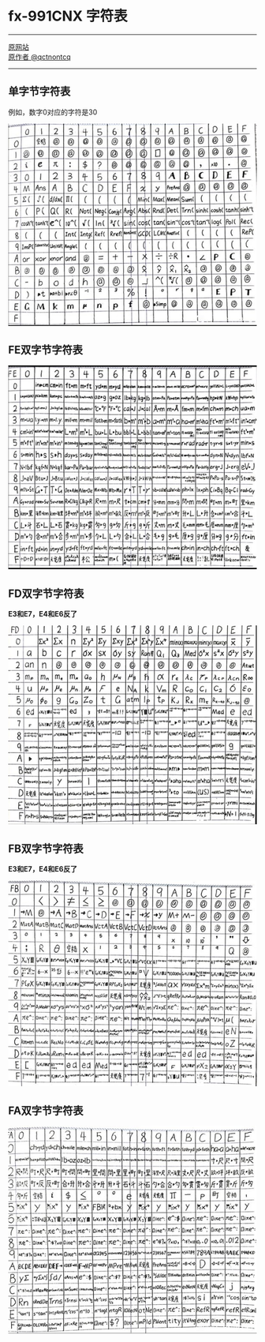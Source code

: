 # fx-991CNX 字符表

---

[原网站](https://tieba.baidu.com/p/7126603316)  
[原作者 @qctnontcq](https://tieba.baidu.com/home/main?id=tb.1.e0031f51.z9RvXDMP-Sm70nhmdxX7nw)

---

## 单字节字符表

例如，数字0对应的字符是30

![SI](images/si.jpg "si")

## FE双字节字符表

![FE](images/fe.jpg "fe")

## FD双字节字符表

**E3和E7，E4和E6反了**

![FD](images/fd.jpg "fd")

## FB双字节字符表

**E3和E7，E4和E6反了**

![FB](images/fb.jpg "fb")

## FA双字节字符表

![FA](images/fa.jpg "fa")


